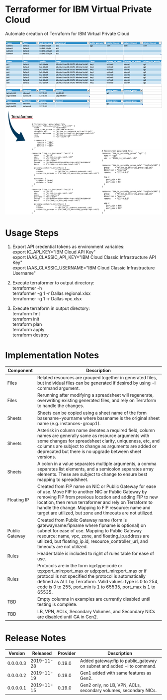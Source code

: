 # Terraformer for IBM Virtual Private Cloud

Automate creation of Terraform for IBM Virtual Private Cloud

![TerraformerExample](/images/terraformerexample.png)

# Usage Steps

1. Export API credential tokens as environment variables:\
export IC_API_KEY="IBM Cloud API Key"\
export IAAS_CLASSIC_API_KEY="IBM Cloud Classic Infrastructure API Key"\
export IAAS_CLASSIC_USERNAME="IBM Cloud Classic Infrastructure Username"

2. Execute terraformer to output directory:\
terraformer -h\
terraformer -g 1 -r Dallas regional.xlsx\
terraformer -g 1 -r Dallas vpc.xlsx

3. Execute terraform in output directory:\
terraform fmt\
terraform init\
terraform plan\
terraform apply\
terraform destroy
 
# Implementation Notes

| Component | Description |
| --- | --- |
| Files | Related resources are grouped together in generated files, but individual files can be generated if desired by using -i command argument. |
| Files | Rerunning after modifying a spreadsheet will regenerate, overwriting existing generated files, and rely on Terraform to handle the changes. |
| Sheets | Sheets can be copied using a sheet name of the form basename-yourname where basename is the original sheet name (e.g. instances-group1). |
| Sheets | Asterisk in column name denotes a required field, column names are generally same as resource arguments with some changes for spreadsheet clarity, uniqueness, etc, and columns are subject to change as arguments are added or deprecated but there is no upgrade between sheet versions. |
| Sheets | A colon in a value separates multiple arguments, a comma separates list elements, and a semicolon separates array elements.  These are subject to change to ensure best mapping to spreadsheet.
| Floating IP | Created from FIP name on NIC or Public Gateway for ease of use.  Move FIP to another NIC or Public Gateway by removing FIP from previous location and adding FIP to new location, then rerun terraformer and rely on Terraform to handle the change.  Mapping to FIP resource: name and target are utilized, but zone and timeouts are not utilized. |
| Public Gateway | Created from Public Gateway name (form is gatewayname:fipname where fipname is optional) on subnet for ease of use.  Mapping to Public Gateway resource: name, vpc, zone, and floating_ip.address are utilized, but floating_ip.id, resource_controller_url, and timeouts are not utilized. |
| Rules | Header table is included to right of rules table for ease of use. |
| Rules | Protocols are in the form icp:type:code or tcp:port_min:port_max or udp:port_min:port_max or if protocol is not specified the protocol is automatically defined as ALL by Terraform. Valid values: type is 0 to 254, code is 0 to 255, port_min is 1 to 65535, port_max is 1 to 65535. |
| TBD | Empty columns in examples are currently disabled until testing is complete. |
| TBD | LB, VPN, ACLs, Secondary Volumes, and Secondary NICs are disabled until GA in Gen2. |

# Release Notes

| Version | Released | Provider | Description |
| --- | --- | --- | --- |
| 0.0.0.0.3 | 2019-11-28 | 0.19.0 | Added gateway:fip to public_gateway on subnet and added -i to command. |
| 0.0.0.0.2 | 2019-11-19 | 0.19.0 | Gen1 added with same features as Gen2. |
| 0.0.0.0.1 | 2019-11-15 | 0.19.0 | Gen2 only, no LB, VPN, ACLs, secondary volumes, secondary NICs. |
